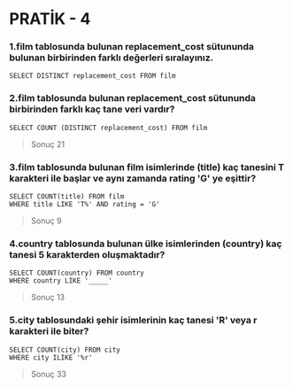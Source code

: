# PRATİK - 4

### 1.film tablosunda bulunan replacement_cost sütununda bulunan birbirinden farklı değerleri sıralayınız.
```
SELECT DISTINCT replacement_cost FROM film
```

### 2.film tablosunda bulunan replacement_cost sütununda birbirinden farklı kaç tane veri vardır?
```
SELECT COUNT (DISTINCT replacement_cost) FROM film
```
> Sonuç 21

### 3.film tablosunda bulunan film isimlerinde (title) kaç tanesini T karakteri ile başlar ve aynı zamanda rating 'G' ye eşittir?

```
SELECT COUNT(title) FROM film
WHERE title LIKE 'T%' AND rating = 'G'
```
> Sonuç 9


### 4.country tablosunda bulunan ülke isimlerinden (country) kaç tanesi 5 karakterden oluşmaktadır?
```
SELECT COUNT(country) FROM country
WHERE country LIKE '_____'
```
> Sonuç 13

### 5.city tablosundaki şehir isimlerinin kaç tanesi 'R' veya r karakteri ile biter?
```
SELECT COUNT(city) FROM city
WHERE city ILIKE '%r'
```
> Sonuç 33